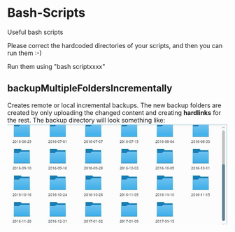 # Bash-Scripts
Useful bash scripts

Please correct the hardcoded directories of your scripts, and then you can run them :-)

Run them using "bash scriptxxxx"


## backupMultipleFoldersIncrementally

Creates remote or local incremental backups. The new backup folders are created by only uploading the changed content and creating **hardlinks** for the rest. The backup directory will look something like:
![](screenshot.jpg)